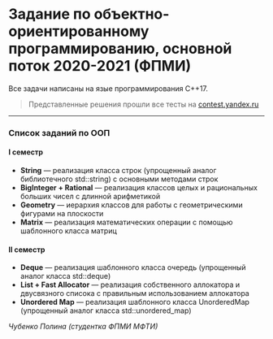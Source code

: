 # Задание по объектно-ориентированному программированию, основной поток 2020-2021 (ФПМИ)

Все задачи написаны на язые программирования С++17.

> Представленные решения прошли все тесты на [contest.yandex.ru](https://contest.yandex.ru/contest/21872)

____

### Список заданий по ООП
#### I семестр
* **String** — реализация класса строк (упрощенный аналог библиотечного std::string) с основными методами строк
* **BigInteger + Rational** — реализация классов целых и рациональных больших чисел с длинной арифметикой
* **Geometry** — иерархия классов для работы с геометрическими фигурами на плоскости
* **Matrix** — реализация математических операции с помощью шаблонного класса матриц
#### II семестр
* **Deque** — реализация шаблонного класса очередь (упрощенный аналог класса std::deque<T>)
* **List + Fast Allocator** — реализация собственного аллокатора и двусвязного списока с правильным использованием аллокатора
* **Unordered Map** — реализация шаблонного класса UnorderedMap (упрощенный аналог класса std::unordered_map)

_Чубенко Полина (студентка ФПМИ МФТИ)_
